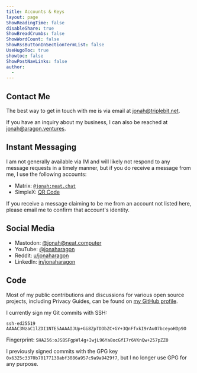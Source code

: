 ```yaml
---
title: Accounts & Keys
layout: page
ShowReadingTime: false
disableShare: true
ShowBreadCrumbs: false
ShowWordCount: false
ShowRssButtonInSectionTermList: false
UseHugoToc: true
showtoc: false
ShowPostNavLinks: false
author:
  -
---
```


## Contact Me

The best way to get in touch with me is via email at jonah@triplebit.net.

If you have an inquiry about my business, I can also be reached at jonah@aragon.ventures.

## Instant Messaging

I am not generally available via IM and will likely not respond to any message requests in a timely manner, but if you do receive a message from me, I use the following accounts:

- Matrix: [`@jonah:neat.chat`](https://matrix.to/#/@jonah:neat.chat)
- SimpleX: [QR Code](/simplex)

If you receive a message claiming to be me from an account not listed here, please email me to confirm that account's identity.

## Social Media

- Mastodon: [@jonah@neat.computer](https://mastodon.neat.computer/@jonah)
- YouTube: [@jonaharagon](https://youtube.com/@jonaharagon)
- Reddit: [u/jonaharagon](https://www.reddit.com/user/JonahAragon)
- LinkedIn: [in/jonaharagon](https://www.linkedin.com/in/jonaharagon/)

## Code

Most of my public contributions and discussions for various open source projects, including Privacy Guides, can be found on [my GitHub profile](https://github.com/jonaharagon).

I currently sign my Git commits with SSH:

```
ssh-ed25519 AAAAC3NzaC1lZDI1NTE5AAAAIJUp+Gi8ZpTDDbZC+GY+3QnFfxkI9rAu07bceyoHDp9O
```

Fingerprint: `SHA256:oJSBSFgpWl4g+IwjL96Ya8ocGfI7r6VKnQw+257pZZ0`

I previously signed commits with the GPG key `0x6325c3370b70177138abf3086a957c9a9a9429f7`, but I no longer use GPG for any purpose.
